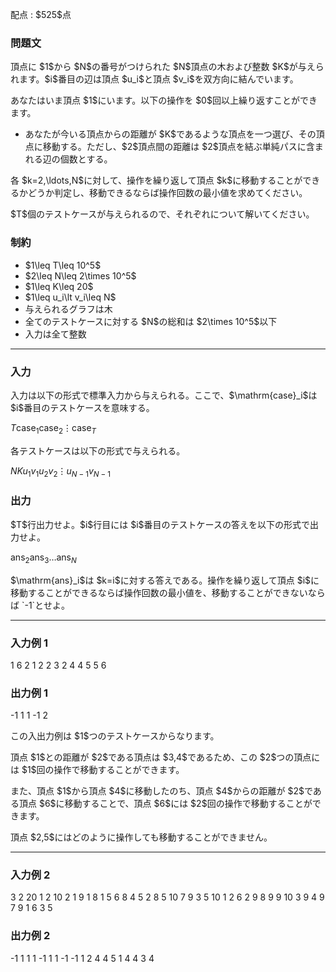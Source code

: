 
<div>

<span>

<span>

<p>
配点 : $525$点
</p>

<div>

<section>

### **問題文**

<p>
頂点に $1$から $N$の番号がつけられた $N$頂点の木および整数 $K$が与えられます。$i$番目の辺は頂点 $u_i$と頂点 $v_i$を双方向に結んでいます。
</p>

<p>
あなたはいま頂点 $1$にいます。以下の操作を $0$回以上繰り返すことができます。
</p>

<ul>

<li>
あなたが今いる頂点からの距離が $K$であるような頂点を一つ選び、その頂点に移動する。ただし、$2$頂点間の距離は $2$頂点を結ぶ単純パスに含まれる辺の個数とする。
</li>

</ul>

<p>
各 $k=2,\ldots,N$に対して、操作を繰り返して頂点 $k$に移動することができるかどうか判定し、移動できるならば操作回数の最小値を求めてください。
</p>

<p>
$T$個のテストケースが与えられるので、それぞれについて解いてください。
</p>

</section>

</div>

<div>

<section>

### **制約**

<ul>

<li>
$1\leq T\leq 10^5$
</li>

<li>
$2\leq N\leq 2\times 10^5$
</li>

<li>
$1\leq K\leq 20$
</li>

<li>
$1\leq u_i\lt v_i\leq N$
</li>

<li>
与えられるグラフは木
</li>

<li>
全てのテストケースに対する $N$の総和は $2\times 10^5$以下
</li>

<li>
入力は全て整数
</li>

</ul>

</section>

</div>

---

<div>

<div>

<section>

### **入力**

<p>
入力は以下の形式で標準入力から与えられる。ここで、$\mathrm{case}_i$は $i$番目のテストケースを意味する。
</p>

<div>

$T$$\mathrm{case}_1$$\mathrm{case}_2$$\vdots$$\mathrm{case}_T$
</div>

<p>
各テストケースは以下の形式で与えられる。
</p>

<div>

$N$$K$$u_1$$v_1$$u_2$$v_2$$\vdots$$u_{N-1}$$v_{N-1}$
</div>

</section>

</div>

<div>

<section>

### **出力**

<p>
$T$行出力せよ。$i$行目には $i$番目のテストケースの答えを以下の形式で出力せよ。
</p>

<div>

$\mathrm{ans}_2$$\mathrm{ans}_3$$\ldots$$\mathrm{ans}_N$
</div>

<p>
$\mathrm{ans}_i$は $k=i$に対する答えである。操作を繰り返して頂点 $i$に移動することができるならば操作回数の最小値を、移動することができないならば `-1`とせよ。
</p>

</section>

</div>

</div>

---

<div>

<section>

### **入力例 1**

<div>

1
6 2
1 2
2 3
2 4
4 5
5 6

</div>

</section>

</div>

<div>

<section>

### **出力例 1**

<div>

-1 1 1 -1 2

</div>

<p>
この入出力例は $1$つのテストケースからなります。
</p>

<p>
頂点 $1$との距離が $2$である頂点は $3,4$であるため、この $2$つの頂点には $1$回の操作で移動することができます。
</p>

<p>
また、頂点 $1$から頂点 $4$に移動したのち、頂点 $4$からの距離が $2$である頂点 $6$に移動することで、頂点 $6$には $2$回の操作で移動することができます。
</p>

<p>
頂点 $2,5$にはどのように操作しても移動することができません。
</p>

</section>

</div>

---

<div>

<section>

### **入力例 2**

<div>

3
2 20
1 2
10 2
1 9
1 8
1 5
6 8
4 5
2 8
5 10
7 9
3 5
10 1
2 6
2 9
8 9
9 10
3 9
4 9
7 9
1 6
3 5

</div>

</section>

</div>

<div>

<section>

### **出力例 2**

<div>

-1
1 1 1 -1 1 1 -1 -1 1
2 4 4 5 1 4 4 3 4

</div>

</section>

</div>

</span>

</span>

</div>
